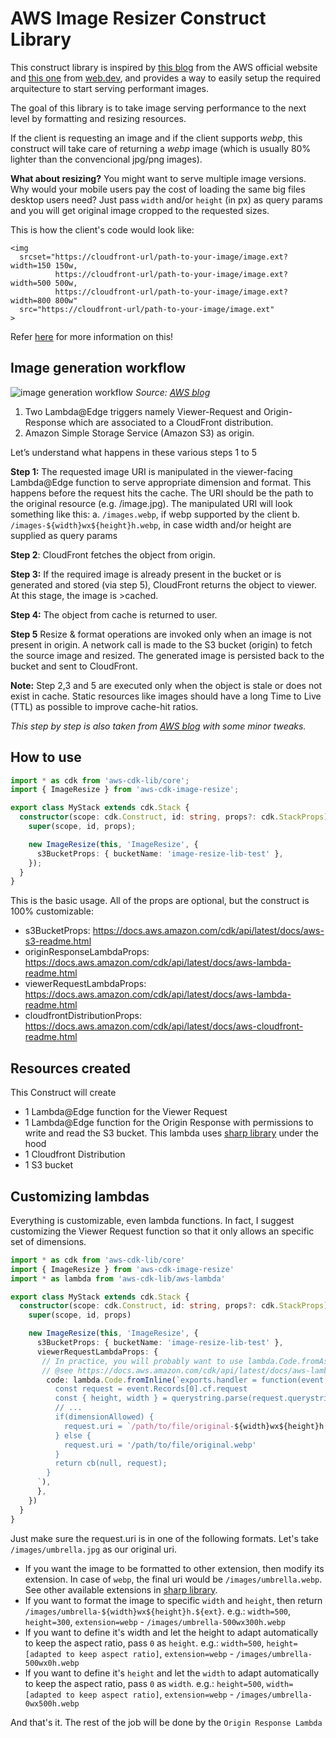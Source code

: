 # AWS Image Resizer Construct Library

This construct library is inspired by [this blog](https://aws.amazon.com/blogs/networking-and-content-delivery/resizing-images-with-amazon-cloudfront-lambdaedge-aws-cdn-blog/) from the AWS official website and [this one](https://web.dev/serve-responsive-images/) from [web.dev](https://web.dev/), and provides a way to easily setup the required arquitecture to start serving performant images.

The goal of this library is to take image serving performance to the next level by formatting and resizing resources.

If the client is requesting an image and if the client supports _webp_, this construct will take care of returning a _webp_ image (which is usually 80% lighter than the convencional jpg/png images).

**What about resizing?**
You might want to serve multiple image versions. Why would your mobile users pay the cost of loading the same big files desktop users need?
Just pass `width` and/or `height` (in px) as query params and you will get original image cropped to the requested sizes.

This is how the client's code would look like:

```
<img
  srcset="https://cloudfront-url/path-to-your-image/image.ext?width=150 150w,
          https://cloudfront-url/path-to-your-image/image.ext?width=500 500w,
          https://cloudfront-url/path-to-your-image/image.ext?width=800 800w"
  src="https://cloudfront-url/path-to-your-image/image.ext"
>
```

Refer [here](https://web.dev/serve-responsive-images/#serve-multiple-image-versions) for more information on this!

## Image generation workflow

![image generation workflow](https://user-images.githubusercontent.com/32108036/108003950-44abb200-6fec-11eb-930b-9116b01f357b.png)
_Source: [AWS blog](https://aws.amazon.com/blogs/networking-and-content-delivery/resizing-images-with-amazon-cloudfront-lambdaedge-aws-cdn-blog/)_

1. Two Lambda@Edge triggers namely Viewer-Request and Origin-Response which are associated to a CloudFront distribution.
2. Amazon Simple Storage Service (Amazon S3) as origin.

Let’s understand what happens in these various steps 1 to 5

**Step 1:** The requested image URI is manipulated in the viewer-facing Lambda@Edge function to serve appropriate dimension and format. This happens before the request hits the cache. The URI should be the path to the original resource (e.g. /image.jpg).
The manipulated URI will look something like this:
a. `/images.webp`, if webp supported by the client
b. `/images-${width}wx${height}h.webp`, in case width and/or height are supplied as query params

**Step 2**: CloudFront fetches the object from origin.

**Step 3:** If the required image is already present in the bucket or is generated and stored (via step 5), CloudFront returns the object to viewer. At this stage, the image is >cached.

**Step 4:** The object from cache is returned to user.

**Step 5** Resize & format operations are invoked only when an image is not present in origin. A network call is made to the S3 bucket (origin) to fetch the source image and resized. The generated image is persisted back to the bucket and sent to CloudFront.

**Note:** Step 2,3 and 5 are executed only when the object is stale or does not exist in cache. Static resources like images should have a long Time to Live (TTL) as possible to improve cache-hit ratios.

_This step by step is also taken from [AWS blog](https://aws.amazon.com/blogs/networking-and-content-delivery/resizing-images-with-amazon-cloudfront-lambdaedge-aws-cdn-blog/) with some minor tweaks._

## How to use

```ts
import * as cdk from 'aws-cdk-lib/core';
import { ImageResize } from 'aws-cdk-image-resize';

export class MyStack extends cdk.Stack {
  constructor(scope: cdk.Construct, id: string, props?: cdk.StackProps) {
    super(scope, id, props);

    new ImageResize(this, 'ImageResize', {
      s3BucketProps: { bucketName: 'image-resize-lib-test' },
    });
  }
}
```

This is the basic usage. All of the props are optional, but the construct is 100% customizable:

- s3BucketProps: https://docs.aws.amazon.com/cdk/api/latest/docs/aws-s3-readme.html
- originResponseLambdaProps: https://docs.aws.amazon.com/cdk/api/latest/docs/aws-lambda-readme.html
- viewerRequestLambdaProps: https://docs.aws.amazon.com/cdk/api/latest/docs/aws-lambda-readme.html
- cloudfrontDistributionProps: https://docs.aws.amazon.com/cdk/api/latest/docs/aws-cloudfront-readme.html

## Resources created

This Construct will create

- 1 Lambda@Edge function for the Viewer Request
- 1 Lambda@Edge function for the Origin Response with permissions to write and read the S3 bucket. This lambda uses [sharp library](https://www.npmjs.com/package/sharp) under the hood
- 1 Cloudfront Distribution
- 1 S3 bucket

## Customizing lambdas

Everything is customizable, even lambda functions. In fact, I suggest customizing the Viewer Request function so that it only allows an specific set of dimensions.

```ts
import * as cdk from 'aws-cdk-lib/core'
import { ImageResize } from 'aws-cdk-image-resize'
import * as lambda from 'aws-cdk-lib/aws-lambda'

export class MyStack extends cdk.Stack {
  constructor(scope: cdk.Construct, id: string, props?: cdk.StackProps) {
    super(scope, id, props)

    new ImageResize(this, 'ImageResize', {
      s3BucketProps: { bucketName: 'image-resize-lib-test' },
      viewerRequestLambdaProps: {
       // In practice, you will probably want to use lambda.Code.fromAsset
       // @see https://docs.aws.amazon.com/cdk/api/latest/docs/aws-lambda-readme.html
        code: lambda.Code.fromInline(`exports.handler = function(event, ctx, cb) {
          const request = event.Records[0].cf.request
          const { height, width } = querystring.parse(request.querystring);
          // ...
          if(dimensionAllowed) {
            request.uri = `/path/to/file/original-${width}wx${height}h.webp`
          } else {
            request.uri = '/path/to/file/original.webp'
          }
          return cb(null, request);
        }
      `),
      },
    })
  }
}
```

Just make sure the request.uri is in one of the following formats.
Let's take `/images/umbrella.jpg` as our original uri.

- If you want the image to be formatted to other extension, then modify its extension. In case of `webp`, the final uri would be `/images/umbrella.webp`.
  See other available extensions in [sharp library](https://www.npmjs.com/package/sharp).
- If you want to format the image to specific `width` and `height`, then return `/images/umbrella-${width}wx${height}h.${ext}`. e.g.: `width=500`, `height=300`, `extension=webp` - `/images/umbrella-500wx300h.webp`
- If you want to define it's width and let the height to adapt automatically to keep the aspect ratio, pass `0` as `height`. e.g.: `width=500`, `height=[adapted to keep aspect ratio]`, `extension=webp` - `/images/umbrella-500wx0h.webp`
- If you want to define it's `height` and let the `width` to adapt automatically to keep the aspect ratio, pass `0` as `width`. e.g.: `height=500`, `width=[adapted to keep aspect ratio]`, `extension=webp` - `/images/umbrella-0wx500h.webp`

And that's it. The rest of the job will be done by the `Origin Response Lambda`

